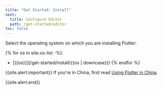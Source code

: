 ```yaml
---
title: "Get Started: Install"
next:
  title: Configure Editor
  path: /get-started/editor
toc: false
---
```


Select the operating system on which you are installing Flutter:

{% for os in site.os-list -%}
- [{{os}}](/get-started/install/{{os | downcase}})
{% endfor %}

{{site.alert.important}}
  If you're in China, first read [Using Flutter in China][].

  [Using Flutter in China]: {{site.repo.flutter}}/wiki/Using-Flutter-in-China
{{site.alert.end}}

